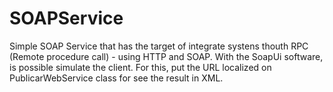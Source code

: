 # SOAPService
Simple SOAP Service that has the target of integrate systens thouth RPC (Remote procedure call) - using HTTP and SOAP. 
With the SoapUi software, is possible simulate the client. For this, put the URL localized on PublicarWebService class for see the result in XML.
